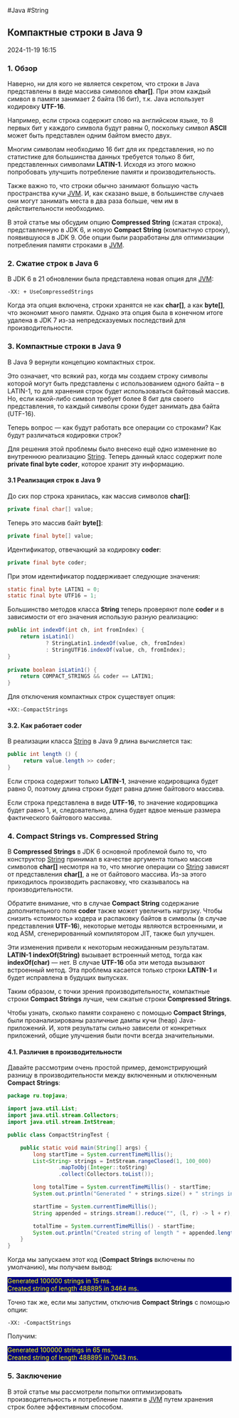#Java #String 

## Компактные строки в Java 9

2024-11-19 16:15

### 1. Обзор

Наверно, ни для кого не является секретом, что строки в Java представлены в виде массива символов **char[]**. При этом каждый символ в памяти занимает 2 байта (16 бит), т.к. Java использует кодировку **UTF-16**.  

Например, если строка содержит слово на английском языке, то 8 первых бит у каждого символа будут равны 0, поскольку символ **ASCII** может быть представлен одним байтом вместо двух.  

Многим символам необходимо 16 бит для их представления, но по статистике для большинства данных требуется только 8 бит, представленных символами **LATIN-1**. Исходя из этого можно попробовать улучшить потребление памяти и производительность.  

Также важно то, что строки обычно занимают большую часть пространства кучи [JVM](JVM). И, как сказано выше, в большинстве случаев они могут занимать места в два раза больше, чем им в действительности необходимо.  

В этой статье мы обсудим опцию **Compressed String** (сжатая строка), представленную в JDK 6, и новую **Compact String** (компактную строку), появившуюся в JDK 9. Обе опции были разработаны для оптимизации потребления памяти строками в [JVM](JVM).

### 2. Сжатие строк в Java 6

В JDK 6 в 21 обновлении была представлена новая опция для [JVM](JVM):

```
-XX: + UseCompressedStrings
```

Когда эта опция включена, строки хранятся не как **char[]**, а как **byte[]**, что экономит много памяти. Однако эта опция была в конечном итоге удалена в JDK 7 из-за непредсказуемых последствий для производительности.

### 3. Компактные строки в Java 9

В Java 9 вернули концепцию компактных строк.  

Это означает, что всякий раз, когда мы создаем строку символы которой могут быть представлены с использованием одного байта – в LATIN-1, то для хранения строк будет использоваться байтовый массив. Но, если какой-либо символ требует более 8 бит для своего представления, то каждый символы сроки будет занимать два байта (UTF-16).  

Теперь вопрос — как будут работать все операции со строками? Как будут различаться кодировки строк?  

Для решения этой проблемы было внесено ещё одно изменение во внутреннюю реализацию [String](String). Теперь данный класс содержит поле **private final byte coder**, которое хранит эту информацию.

#### 3.1 Реализация строк в Java 9

До сих пор строка хранилась, как массив символов **char[]**:

```java
private final char[] value;
```

Теперь это массив байт **byte[]**:

```java
private final byte[] value;
```

Идентификатор, отвечающий за кодировку **coder**:

```java
private final byte coder;
```

При этом идентификатор поддерживает следующие значения:

```java
static final byte LATIN1 = 0;
static final byte UTF16 = 1;
```

Большинство методов класса **String** теперь проверяют поле **coder** и в зависимости от его значения использую разную реализацию:

```java
public int indexOf(int ch, int fromIndex) {
    return isLatin1()
            ? StringLatin1.indexOf(value, ch, fromIndex)
            : StringUTF16.indexOf(value, ch, fromIndex);
} 
 
private boolean isLatin1() {
    return COMPACT_STRINGS && coder == LATIN1;
}
```

Для отключения компактных строк существует опция:

```
+XX:-CompactStrings
```

#### 3.2. Как работает coder

В реализации класса [String](String) в Java 9 длина вычисляется так:

```java
public int length () {
     return value.length >> coder;
}
```

Если строка содержит только **LATIN-1**, значение кодировщика будет равно 0, поэтому длина строки будет равна длине байтового массива.  

Если строка представлена в виде **UTF-16**, то значение кодировщика будет равно 1, и, следовательно, длина будет вдвое меньше размера фактического байтового массива.

### 4. Compact Strings vs. Compressed String

В **Compressed Strings** в JDK 6 основной проблемой было то, что конструктор [String](String) принимал в качестве аргумента только массив символов **char[]** несмотря на то, что многие операции со [String](String) зависят от представления **char[]**, а не от байтового массива. Из-за этого приходилось производить распаковку, что сказывалось на производительности.  

Обратите внимание, что в случае **Compact String** содержание дополнительного поля **coder** также может увеличить нагрузку. Чтобы снизить «стоимость» кодера и распаковку байтов в символы (в случае представления **UTF-16**), некоторые методы являются встроенными, и код ASM, сгенерированный компилятором JIT, также был улучшен.

Эти изменения привели к некоторым неожиданным результатам. **LATIN-1 indexOf(String)** вызывает встроенный метод, тогда как **indexOf(char)** — нет. В случае **UTF-16** оба эти метода вызывают встроенный метод. Эта проблема касается только строки **LATIN-1** и будет исправлена в будущих выпусках.  

Таким образом, с точки зрения производительности, компактные строки **Compact Strings** лучше, чем сжатые строки **Compressed Strings**.  

Чтобы узнать, сколько памяти сохранено с помощью **Compact Strings**, были проанализированы различные дампы кучи (heap) Java-приложений. И, хотя результаты сильно зависели от конкретных приложений, общие улучшения были почти всегда значительными.

#### 4.1. Различия в производительности

Давайте рассмотрим очень простой пример, демонстрирующий разницу в производительности между включенным и отключенным **Compact Strings**:

```java
package ru.topjava;

import java.util.List;
import java.util.stream.Collectors;
import java.util.stream.IntStream;

public class CompactStringTest {

    public static void main(String[] args) {
        long startTime = System.currentTimeMillis();
        List<String> strings = IntStream.rangeClosed(1, 100_000)
                .mapToObj(Integer::toString)
                .collect(Collectors.toList());

        long totalTime = System.currentTimeMillis() - startTime;
        System.out.println("Generated " + strings.size() + " strings in " + totalTime + " ms.");

        startTime = System.currentTimeMillis();
        String appended = strings.stream().reduce("", (l, r) -> l + r);

        totalTime = System.currentTimeMillis() - startTime;
        System.out.println("Created string of length " + appended.length() + " in " + totalTime + " ms.");
    }
}
```

Когда мы запускаем этот код (**Compact Strings** включены по умолчанию), мы получаем вывод:
<p style="background-color: navy; color: yellow">
Generated  100000  strings in  15 ms.<br>
Created string of length 488895 in 3464 ms.</p>

Точно так же, если мы запустим, отключив **Compact Strings** с помощью опции:

```
-XX: -CompactStrings
```

Получим:
<p style="background-color: navy; color: yellow">
Generated  100000  strings in  65 ms.<br>
Created string of length 488895 in 7043 ms.</p>

### 5. Заключение

В этой статье мы рассмотрели попытки оптимизировать производительность и потребление памяти в [JVM](JVM) путем хранения строк более эффективным способом.